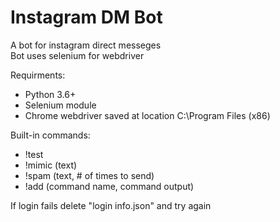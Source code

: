 # Instagram DM Bot 

A bot for instagram direct messeges  
Bot uses selenium for webdriver  

Requirments: 
* Python 3.6+ 
* Selenium module
* Chrome webdriver saved at location C:\Program Files (x86)

Built-in commands:
* !test
* !mimic (text)
* !spam (text, # of times to send)
* !add (command name, command output)


If login fails delete "login info.json" and try again